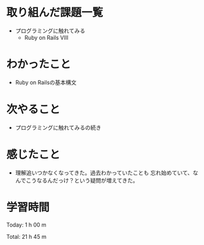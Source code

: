 # 取り組んだ課題一覧
- プログラミングに触れてみる
  - Ruby on Rails VIII

# わかったこと
- Ruby on Railsの基本構文

# 次やること
- プログラミングに触れてみるの続き
  
# 感じたこと
- 理解追いつかなくなってきた。過去わかっていたことも
  忘れ始めていて、なんでこうなるんだっけ？という疑問が増えてきた。
  
# 学習時間
Today: 1 h 00 m

Total: 21 h 45 m
